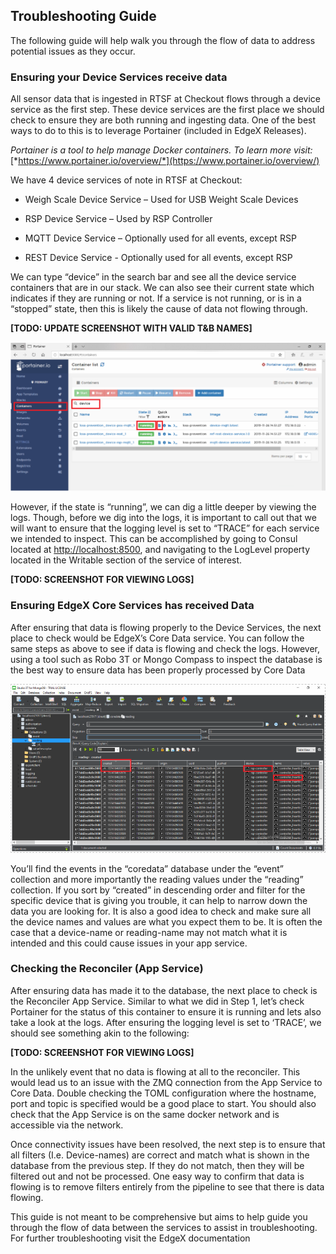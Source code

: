 ## Troubleshooting Guide

The following guide will help walk you through the flow of data to address potential issues as they occur. 

### Ensuring your Device Services receive data 

All sensor data that is ingested in RTSF at Checkout flows through a device service as the first step. These device services are the first place we should check to ensure they are both running and ingesting data. One of the best ways to do to this is to leverage Portainer (included in EdgeX Releases). 

*Portainer* *is a tool to help manage Docker containers. To learn more visit:* [*https://www.portainer.io/overview/*](https://www.portainer.io/overview/) 

We have 4 device services of note in RTSF at Checkout: 

- Weigh Scale Device Service – Used for USB Weight Scale Devices 

- RSP Device Service – Used by RSP Controller 
- MQTT Device Service –  Optionally used for all events, except RSP  
- REST Device Service - Optionally used for all events, except RSP  

We can type “device” in the search bar and see all the device service containers that are in our stack. We can also see their current state which indicates if they are running or not. If a service is not running, or is in a “stopped” state, then this is likely the cause of data not flowing through. 

**[TODO: UPDATE SCREENSHOT WITH VALID T&B NAMES]** 

![Portainer](./portainer.PNG)

However, if the state is “running”, we can dig a little deeper by viewing the logs. Though, before we dig into the logs, it is important to call out that we will want to ensure that the logging level is set to “TRACE” for each service we intended to inspect. This can be accomplished by going to Consul located at [http://localhost:8500](http://localhost:8500/), and navigating to the LogLevel property located in the Writable section of the service of interest. 

**[TODO: SCREENSHOT FOR VIEWING LOGS]**

### Ensuring EdgeX Core Services has received Data 

After ensuring that data is flowing properly to the Device Services, the next place to check would be EdgeX’s Core Data service. You can follow the same steps as above to see if data is flowing and check the logs. However, using a tool such as Robo 3T or Mongo Compass to inspect the database is the best way to ensure data has been properly processed by Core Data

![MongoDB contents](./MongoDB-contents.png)

You’ll find the events in the “coredata” database under the “event” collection and more importantly the reading values under the “reading” collection. If you sort by “created” in descending order and filter for the specific device that is giving you trouble, it can help to narrow down the data you are looking for. It is also a good idea to check and make sure all the device names and values are what you expect them to be. It is often the case that a device-name or reading-name may not match what it is intended and this could cause issues in your app service. 

### Checking the Reconciler (App Service) 

After ensuring data has made it to the database, the next place to check is the Reconciler App Service. Similar to what we did in Step 1, let’s check Portainer for the status of this container to ensure it is running and lets also take a look at the logs. After ensuring the logging level is set to ‘TRACE’, we should see something akin to the following: 

**[TODO: SCREENSHOT FOR VIEWING LOGS]**

In the unlikely event that no data is flowing at all to the reconciler. This would lead us to an issue with the ZMQ connection from the App Service to Core Data. Double checking the TOML configuration where the hostname, port and topic is specified would be a good place to start. You should also check that the App Service is on the same docker network and is accessible via the network. 

Once connectivity issues have been resolved, the next step is to ensure that all filters (I.e. Device-names) are correct and match what is shown in the database from the previous step. If they do not match, then they will be filtered out and not be processed. One easy way to confirm that data is flowing is to remove filters entirely from the pipeline to see that there is data flowing. 

This guide is not meant to be comprehensive but aims to help guide you through the flow of data between the services to assist in troubleshooting. For further troubleshooting visit the EdgeX documentation 
